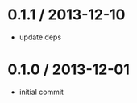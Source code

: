 
0.1.1 / 2013-12-10 
==================

  * update deps

0.1.0 / 2013-12-01 
==================

  * initial commit
